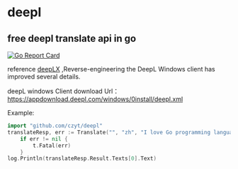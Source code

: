 # deepl
## free deepl translate api in go
[![Go Report Card](https://goreportcard.com/badge/github.com/czyt/deepl)](https://goreportcard.com/report/github.com/czyt/deepl)

reference [deepLX](https://github.com/OwO-Network/DeepLX) ,Reverse-engineering the DeepL Windows client has improved several details.

deepL windows Client download Url： https://appdownload.deepl.com/windows/0install/deepl.xml

Example:
```go
import "github.com/czyt/deepl"
translateResp, err := Translate("", "zh", "I love Go programming language")
	if err != nil {
		t.Fatal(err)
	}
log.Println(translateResp.Result.Texts[0].Text)
```
